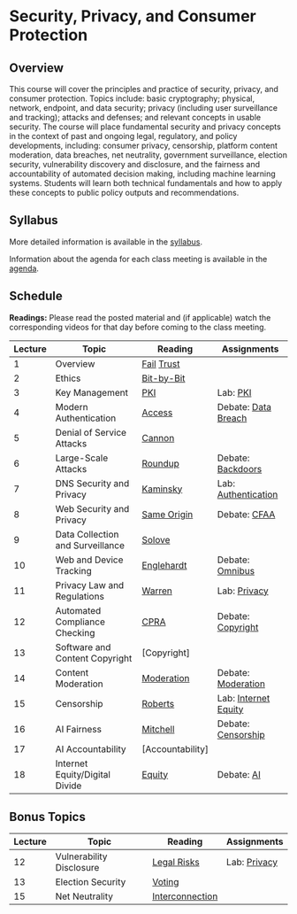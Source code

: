 # Security, Privacy, and Consumer Protection

## Overview

This course will cover the principles and practice of security, privacy,
and consumer protection. Topics include: basic cryptography; physical,
network, endpoint, and data security; privacy (including user
surveillance and tracking); attacks and defenses; and relevant concepts
in usable security. The course will place fundamental security and
privacy concepts in the context of past and ongoing legal, regulatory,
and policy developments, including: consumer privacy, censorship,
platform content moderation, data breaches, net neutrality, government
surveillance, election security, vulnerability discovery and disclosure,
and the fairness and accountability of automated decision making,
including machine learning systems. Students will learn both technical
fundamentals and how to apply these concepts to public policy outputs
and recommendations.

## Syllabus

More detailed information is available in the [syllabus](syllabus.md).

Information about the agenda for each class meeting is available in the
[agenda](agenda.md).

## Schedule

**Readings:** Please read the posted material and
(if applicable) watch the corresponding videos for that day before coming to the class
meeting.

| Lecture | Topic                            | Reading                                                                                | Assignments                                   |
|---------|----------------------------------|----------------------------------------------------------------------------------------|-----------------------------------------------|
| 1       | Overview                         | [Fail](readings/01-why-cryptosystems-fail.pdf) [Trust](readings/01-trusting-trust.pdf) |                                               |
| 2       | Ethics                           | [Bit-by-Bit](readings/02-bit-by-bit.pdf)                                               |                                               |
| 3       | Key Management                   | [PKI](readings/03-bellovin-pki.pdf)                                                    | Lab: [PKI](assignments/pki.md)                |
| 4       | Modern Authentication            | [Access](readings/04-oauth.pdf)                                                        | Debate: [Data Breach](debates/data-breach.md) |
| 5       | Denial of Service Attacks        | [Cannon](readings/05-paxson-cannon.pdf)                                                |                                               |
| 6       | Large-Scale Attacks              | [Roundup](readings/08-cooke-botnets.pdf)                                               | Debate: [Backdoors](debates/backdoors.md)     |
| 7       | DNS Security and Privacy         | [Kaminsky](readings/06-kaminsky.pdf)                                                   | Lab: [Authentication](assignments/api.md)     |
| 8       | Web Security and Privacy         | [Same Origin](readings/07-same-origin.pdf)                                             | Debate: [CFAA](debates/cfaa.md)               |
| 9       | Data Collection and Surveillance | [Solove](readings/09-privacy.pdf)                                                      |                                               |
| 10      | Web and Device Tracking          | [Englehardt](readings/10-tracking.pdf)                                                 | Debate: [Omnibus](debates/omnibus.md)         |
| 11      | Privacy Law and Regulations      | [Warren](readings/11-warren.pdf)                                                       | Lab: [Privacy](assignments/privacy.md)        |
| 12      | Automated Compliance Checking    | [CPRA](readings/12-cpra.pdf)                                                           | Debate: [Copyright](debates/copyright.md)     |
| 13      | Software and Content Copyright   | [Copyright]                                                                            |                                               |
| 14      | Content Moderation               | [Moderation](readings/14-moderation.pdf)                                                                           | Debate: [Moderation](debates/moderation.md)   |
| 15      | Censorship                       | [Roberts](readings/16-censorship.pdf)                                                  | Lab: [Internet Equity](assignments/access.md) |
| 16      | AI Fairness                      | [Mitchell](readings/17-ml-fairness.pdf)                                                | Debate: [Censorship](debates/censorship.md)   |
| 17      | AI Accountability                | [Accountability]                                                                       |                                               |
| 18      | Internet Equity/Digital Divide   | [Equity](readings/14-equity.pdf)                                                       | Debate: [AI](debates/accountability.md)       |

## Bonus Topics

| Lecture | Topic                    | Reading                                            | Assignments                            |
|---------|--------------------------|----------------------------------------------------|----------------------------------------|
| 12      | Vulnerability Disclosure | [Legal Risks](readings/12-vulnerability.pdf)       | Lab: [Privacy](assignments/privacy.md) |
| 13      | Election Security        | [Voting](readings/13-voting.pdf)                   |                                        |
| 15      | Net Neutrality           | [Interconnection](readings/15-interconnection.pdf) |                                        |
